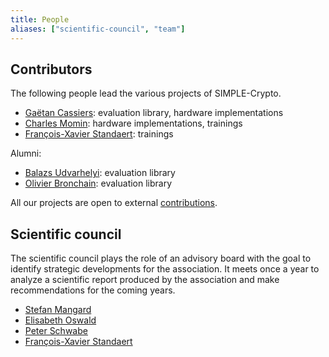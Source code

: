 ```yaml
---
title: People
aliases: ["scientific-council", "team"]
---
```


## Contributors

The following people lead the various projects of SIMPLE-Crypto.

* [Gaëtan Cassiers](https://perso.cassiersg.be): evaluation library, hardware implementations
* [Charles Momin](https://dblp.org/pid/258/9153.html): hardware implementations, trainings
* [François-Xavier Standaert](https://perso.uclouvain.be/fstandae/): trainings

Alumni:
* [Balazs Udvarhelyi](https://dblp.uni-trier.de/pid/271/5385.html): evaluation library
* [Olivier Bronchain](https://obronchain.github.io): evaluation library

All our projects are open to external [contributions](/contributing).

<!-- ### Former contributors -->

## Scientific council

The scientific council plays the role of an advisory board with the goal to identify strategic developments for the association.
It meets once a year to analyze a scientific report produced by the association and make recommendations for the coming years.

* [Stefan Mangard](https://dblp.org/pid/91/4831.html)
* [Elisabeth Oswald](https://dblp.org/pid/48/4127.html)
* [Peter Schwabe](https://dblp.org/pid/30/1431.html)
* [François-Xavier Standaert](https://dblp.uni-trier.de/pid/38/2138.html)

<!-- **Former Members** -->

